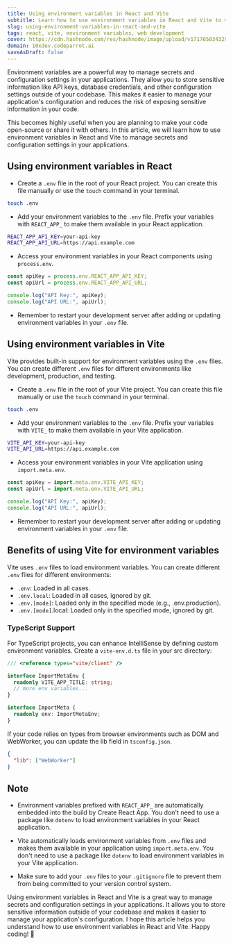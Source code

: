 ```yaml
---
title: Using environment variables in React and Vite
subtitle: Learn how to use environment variables in React and Vite to manage secrets and configuration settings in your applications.
slug: using-environment-variables-in-react-and-vite
tags: react, vite, environment variables, web development
cover: https://cdn.hashnode.com/res/hashnode/image/upload/v1717650343290/bXI1QAocx.webp?auto=format
domain: 10xdev.codeparrot.ai
saveAsDraft: false
---
```


Environment variables are a powerful way to manage secrets and configuration settings in your applications. They allow you to store sensitive information like API keys, database credentials, and other configuration settings outside of your codebase. This makes it easier to manage your application's configuration and reduces the risk of exposing sensitive information in your code.

This becomes highly useful when you are planning to make your code open-source or share it with others. In this article, we will learn how to use environment variables in React and Vite to manage secrets and configuration settings in your applications.

## Using environment variables in React

- Create a `.env` file in the root of your React project. You can create this file manually or use the `touch` command in your terminal.

```bash
touch .env
```

- Add your environment variables to the `.env` file. Prefix your variables with `REACT_APP_` to make them available in your React application.

```bash
REACT_APP_API_KEY=your-api-key
REACT_APP_API_URL=https://api.example.com
```

- Access your environment variables in your React components using `process.env`.

```jsx
const apiKey = process.env.REACT_APP_API_KEY;
const apiUrl = process.env.REACT_APP_API_URL;

console.log("API Key:", apiKey);
console.log("API URL:", apiUrl);
```

- Remember to restart your development server after adding or updating environment variables in your `.env` file.

## Using environment variables in Vite

Vite provides built-in support for environment variables using the `.env` files. You can create different `.env` files for different environments like development, production, and testing.

- Create a `.env` file in the root of your Vite project. You can create this file manually or use the `touch` command in your terminal.

```bash
touch .env
```

- Add your environment variables to the `.env` file. Prefix your variables with `VITE_` to make them available in your Vite application.

```bash
VITE_API_KEY=your-api-key
VITE_API_URL=https://api.example.com
```

- Access your environment variables in your Vite application using `import.meta.env`.

```jsx
const apiKey = import.meta.env.VITE_API_KEY;
const apiUrl = import.meta.env.VITE_API_URL;

console.log("API Key:", apiKey);
console.log("API URL:", apiUrl);
```

- Remember to restart your development server after adding or updating environment variables in your `.env` file.

## Benefits of using Vite for environment variables

Vite uses `.env` files to load environment variables. You can create different `.env` files for different environments:

- `.env`: Loaded in all cases.
- `.env.local`: Loaded in all cases, ignored by git.
- `.env.[mode]`: Loaded only in the specified mode (e.g., .env.production).
- `.env.[mode]`.local: Loaded only in the specified mode, ignored by git.

### TypeScript Support

For TypeScript projects, you can enhance IntelliSense by defining custom environment variables. Create a `vite-env.d.ts` file in your src directory:

```typescript
/// <reference types="vite/client" />

interface ImportMetaEnv {
  readonly VITE_APP_TITLE: string;
  // more env variables...
}

interface ImportMeta {
  readonly env: ImportMetaEnv;
}
```

If your code relies on types from browser environments such as DOM and WebWorker, you can update the lib field in `tsconfig.json`. 

```json
{
  "lib": ["WebWorker"]
}
```

## Note

- Environment variables prefixed with `REACT_APP_` are automatically embedded into the build by Create React App. You don't need to use a package like `dotenv` to load environment variables in your React application.

- Vite automatically loads environment variables from `.env` files and makes them available in your application using `import.meta.env`. You don't need to use a package like `dotenv` to load environment variables in your Vite application.

- Make sure to add your `.env` files to your `.gitignore` file to prevent them from being committed to your version control system.

Using environment variables in React and Vite is a great way to manage secrets and configuration settings in your applications. It allows you to store sensitive information outside of your codebase and makes it easier to manage your application's configuration. I hope this article helps you understand how to use environment variables in React and Vite. Happy coding! 🚀